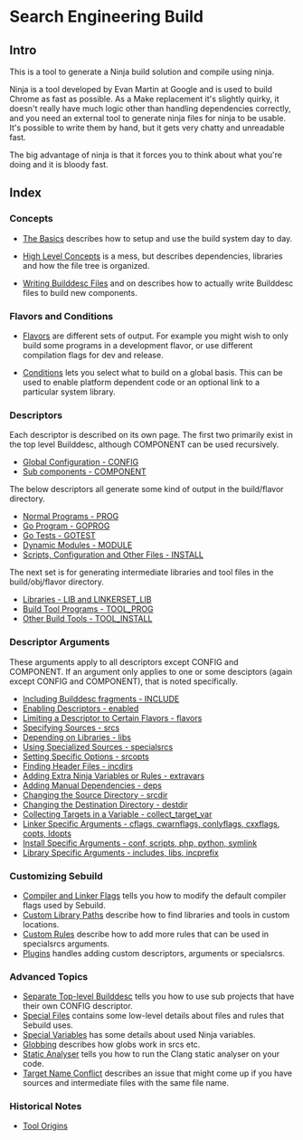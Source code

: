 # Search Engineering Build

## Intro

This is a tool to generate a Ninja build solution and compile using ninja.

Ninja is a tool developed by Evan Martin at Google and is used to build Chrome
as fast as possible. As a Make replacement it's slightly quirky, it doesn't
really have much logic other than handling dependencies correctly, and you need
an external tool to generate ninja files for ninja to be usable. It's possible
to write them by hand, but it gets very chatty and unreadable fast.

The big advantage of ninja is that it forces you to think about what you're
doing and it is bloody fast.

## Index

### Concepts

* [The Basics](basics.md) describes how to setup and use the build system day
  to day.

* [High Level Concepts](high-level-concepts.md) is a mess, but describes
  dependencies, libraries and how the file tree is organized.

* [Writing Builddesc Files](writing-builddescs.md) and on describes how to
  actually write Builddesc files to build new components.

### Flavors and Conditions

* [Flavors](flavors.md) are different sets of output. For example you might
  wish to only build some programs in a development flavor, or use different
  compilation flags for dev and release.

* [Conditions](conditions.md) lets you select what to build on a global basis.
  This can be used to enable platform dependent code or an optional link to a
  particular system library.

### Descriptors

Each descriptor is described on its own page. The first two primarily exist
in the top level Builddesc, although COMPONENT can be used recursively.

* [Global Configuration - CONFIG](descriptors/config.md)
* [Sub components - COMPONENT](descriptors/component.md)

The below descriptors all generate some kind of output in the build/flavor
directory.

* [Normal Programs - PROG](descriptors/prog.md)
* [Go Program - GOPROG](descriptors/goprog.md)
* [Go Tests - GOTEST](descriptors/gotest.md)
* [Dynamic Modules - MODULE](descriptors/module.md)
* [Scripts, Configuration and Other Files - INSTALL](descriptors/install.md)

The next set is for generating intermediate libraries and tool files in the
build/obj/flavor directory.

* [Libraries - LIB and LINKERSET_LIB](descriptors/lib.md)
* [Build Tool Programs - TOOL_PROG](descriptors/tool-prog.md)
* [Other Build Tools - TOOL_INSTALL](descriptors/tool-install.md)

### Descriptor Arguments

These arguments apply to all descriptors except CONFIG and COMPONENT.
If an argument only applies to one or some desciptors (again except CONFIG and
COMPONENT), that is noted specifically.

* [Including Builddesc fragments - INCLUDE](arguments/include.md)
* [Enabling Descriptors - enabled](arguments/enabled.md)
* [Limiting a Descriptor to Certain Flavors - flavors](arguments/flavors.md)
* [Specifying Sources - srcs](arguments/srcs.md)
* [Depending on Libraries - libs](arguments/libs.md)
* [Using Specialized Sources - specialsrcs](arguments/specialsrcs.md)
* [Setting Specific Options - srcopts](arguments/srcopts.md)
* [Finding Header Files - incdirs](arguments/incdirs.md)
* [Adding Extra Ninja Variables or Rules - extravars](arguments/extravars.md)
* [Adding Manual Dependencies - deps](arguments/deps.md)
* [Changing the Source Directory - srcdir](arguments/srcdir.md)
* [Changing the Destination Directory - destdir](arguments/destdir.md)
* [Collecting Targets in a Variable - collect_target_var](arguments/collect-target-var.md)
* [Linker Specific Arguments - cflags, cwarnflags, conlyflags, cxxflags, copts, ldopts](arguments/linker-args.md)
* [Install Specific Arguments - conf, scripts, php, python, symlink](descriptors/install.md#arguments)
* [Library Specific Arguments - includes, libs, incprefix](descriptors/lib#arguments)

### Customizing Sebuild

* [Compiler and Linker Flags](compiler-flags.md) tells you how to modify the default
  compiler flags used by Sebuild.
* [Custom Library Paths](custom-paths.md) describe how to find libraries and
  tools in custom locations.
* [Custom Rules](custom-rules.md) describe how to add more rules that can be
  used in specialsrcs arguments.
* [Plugins](plugins.md) handles adding custom descriptors, arguments or
  specialsrcs.

### Advanced Topics

* [Separate Top-level Builddesc](separate-builddesc-top.md) tells you how to
  use sub projects that have their own CONFIG descriptor.
* [Special Files](special-files.md) contains some low-level details about
  files and rules that Sebuild uses.
* [Special Variables](special-variables.md) has some details about used Ninja
  variables.
* [Globbing](globbing.md) describes how globs work in srcs etc.
* [Static Analyser](static-analyser.md) tells you how to run the Clang static
  analyser on your code.
* [Target Name Conflict](target-name-conflict.md) describes an issue that might
  come up if you have sources and intermediate files with the same file name.

### Historical Notes

* [Tool Origins](origins.md)
